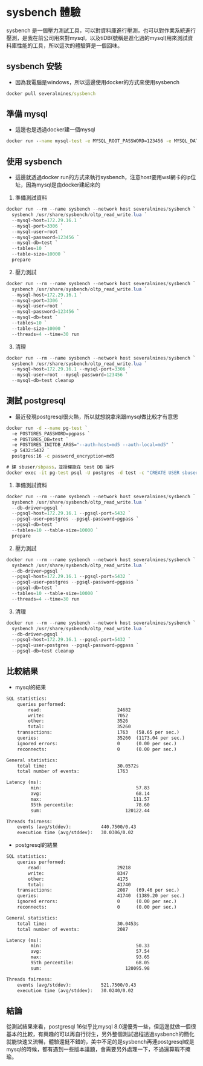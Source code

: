 # sysbench 體驗

sysbench 是一個壓力測試工具，可以對資料庫進行壓測，也可以對作業系統進行壓測，是我在前公司用來對mysql，以及tiDB(號稱是進化過的mysql)用來測試資料庫性能的工具，所以這次的體驗算是一個回味。

## sysbench 安裝

- 因為我電腦是windows，所以這邊使用docker的方式來使用sysbench

```cmd
docker pull severalnines/sysbench
```

## 準備 mysql

- 這邊也是透過docker建一個mysql

```cmd
docker run --name mysql-test -e MYSQL_ROOT_PASSWORD=123456 -e MYSQL_DATABASE=test -p 3306:3306 -d mysql:8.0 --default-authentication-plugin=mysql_native_password
```

## 使用 sysbench

- 這邊就透過docker run的方式來執行sysbench，注意host要用wsl網卡的ip位址，因為mysql是由docker建起來的

1. 準備測試資料 

```powershell
docker run --rm --name sysbench --network host severalnines/sysbench `
  sysbench /usr/share/sysbench/oltp_read_write.lua `
  --mysql-host=172.29.16.1 `
  --mysql-port=3306 `
  --mysql-user=root `
  --mysql-password=123456 `
  --mysql-db=test `
  --tables=10 `
  --table-size=10000 `
  prepare
```

2. 壓力測試

```powershell
docker run --rm --name sysbench --network host severalnines/sysbench `
  sysbench /usr/share/sysbench/oltp_read_write.lua `
  --mysql-host=172.29.16.1 `
  --mysql-port=3306 `
  --mysql-user=root `
  --mysql-password=123456 `
  --mysql-db=test `
  --tables=10 `
  --table-size=10000 `
  --threads=4 --time=30 run
```

3. 清理

```powershell
docker run --rm --name sysbench --network host severalnines/sysbench `
  sysbench /usr/share/sysbench/oltp_read_write.lua `
  --mysql-host=172.29.16.1 --mysql-port=3306 `
  --mysql-user=root --mysql-password=123456 `
  --mysql-db=test cleanup
```

## 測試 postgresql

- 最近發現postgresql很火熱，所以就想說拿來跟mysql做比較才有意思

```cmd
docker run -d --name pg-test `
  -e POSTGRES_PASSWORD=pgpass `
  -e POSTGRES_DB=test `
  -e POSTGRES_INITDB_ARGS="--auth-host=md5 --auth-local=md5" `
  -p 5432:5432 `
  postgres:16 -c password_encryption=md5

# 建 sbuser/sbpass，並授權能在 test DB 操作
docker exec -it pg-test psql -U postgres -d test -c "CREATE USER sbuser WITH PASSWORD 'sbpass'; GRANT ALL PRIVILEGES ON DATABASE test TO sbuser; GRANT ALL ON SCHEMA public TO sbuser;"

```

1. 準備測試資料 

```powershell
docker run --rm --name sysbench --network host severalnines/sysbench `
  sysbench /usr/share/sysbench/oltp_read_write.lua `
  --db-driver=pgsql `
  --pgsql-host=172.29.16.1 --pgsql-port=5432 `
  --pgsql-user=postgres --pgsql-password=pgpass `
  --pgsql-db=test `
  --tables=10 --table-size=10000 `
  prepare
```

2. 壓力測試

```powershell
docker run --rm --name sysbench --network host severalnines/sysbench `
  sysbench /usr/share/sysbench/oltp_read_write.lua `
  --db-driver=pgsql `
  --pgsql-host=172.29.16.1 --pgsql-port=5432 `
  --pgsql-user=postgres --pgsql-password=pgpass `
  --pgsql-db=test `
  --tables=10 --table-size=10000 `
  --threads=4 --time=30 run
```

3. 清理

```powershell
docker run --rm --name sysbench --network host severalnines/sysbench `
  sysbench /usr/share/sysbench/oltp_read_write.lua `
  --db-driver=pgsql `
  --pgsql-host=172.29.16.1 --pgsql-port=5432 `
  --pgsql-user=postgres --pgsql-password=pgpass `
  --pgsql-db=test cleanup
```

## 比較結果

- mysql的結果

```txt
SQL statistics:
    queries performed:
        read:                            24682
        write:                           7052
        other:                           3526
        total:                           35260
    transactions:                        1763   (58.65 per sec.)
    queries:                             35260  (1173.04 per sec.)
    ignored errors:                      0      (0.00 per sec.)
    reconnects:                          0      (0.00 per sec.)

General statistics:
    total time:                          30.0572s
    total number of events:              1763

Latency (ms):
         min:                                   57.83
         avg:                                   68.14
         max:                                  111.57
         95th percentile:                       78.60
         sum:                               120122.44

Threads fairness:
    events (avg/stddev):           440.7500/0.43
    execution time (avg/stddev):   30.0306/0.02
```

- postgresql的結果

```txt
SQL statistics:
    queries performed:
        read:                            29218
        write:                           8347
        other:                           4175
        total:                           41740
    transactions:                        2087   (69.46 per sec.)
    queries:                             41740  (1389.20 per sec.)
    ignored errors:                      0      (0.00 per sec.)
    reconnects:                          0      (0.00 per sec.)

General statistics:
    total time:                          30.0453s
    total number of events:              2087

Latency (ms):
         min:                                   50.33
         avg:                                   57.54
         max:                                   93.65
         95th percentile:                       68.05
         sum:                               120095.98

Threads fairness:
    events (avg/stddev):           521.7500/0.43
    execution time (avg/stddev):   30.0240/0.02
```

## 結論

從測試結果來看，postgresql 16似乎比mysql 8.0還優秀一些，但這邊就做一個很基本的比較，有興趣的可以再自行衍生，另外整個測試過程透過sysbench的簡化就能快速又流暢，體驗還挺不錯的，美中不足的是sysbench再連postgresql或是mysql的時候，都有遇到一些版本議題，會需要另外處理一下，不過還算瑕不掩瑜。
